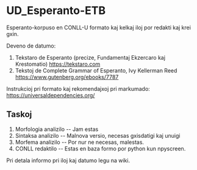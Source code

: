 # UD_Esperanto-ETB

Esperanto-korpuso en CONLL-U formato kaj kelkaj iloj por redakti kaj krei gxin.

Deveno de datumo:
1) Tekstaro de Esperanto (precize, Fundamentaj Ekzercaro kaj Krestomatio) https://tekstaro.com
2) Tekstoj de Complete Grammar of Esperanto, Ivy Kellerman Reed https://www.gutenberg.org/ebooks/7787

Instrukcioj pri formato kaj rekomendajxoj pri markumado: https://universaldependencies.org/

## Taskoj 
1) Morfologia analizilo -- Jam estas
2) Sintaksa analizilo -- Malnova versio, necesas gxisdatigi kaj unuigi
3) Morfema analizilo -- Por nur ne necesas, malestas.
4) CONLL redaktilo -- Estas en baza formo por python kun npyscreen.

Pri detala informo pri iloj kaj datumo legu na wiki.
